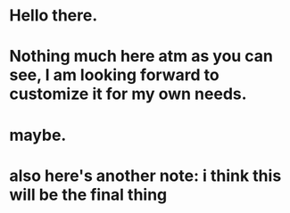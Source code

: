 # Hello there.
# Nothing much here atm as you can see, I am looking forward to customize it for my own needs.
# maybe. 
# also here's another note: i think this will be the final thing
